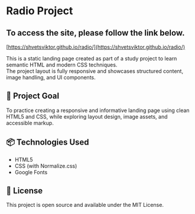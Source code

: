 
# Radio Project

## To access the site, please follow the link below.  

[https://shvetsviktor.github.io/radio/](https://shvetsviktor.github.io/radio/)

This is a static landing page created as part of a study project to learn semantic HTML and modern CSS techniques.  
The project layout is fully responsive and showcases structured content, image handling, and UI components.

## 🎯 Project Goal

To practice creating a responsive and informative landing page using clean HTML5 and CSS, while exploring layout design, image assets, and accessible markup.


## 📦 Technologies Used

- HTML5  
- CSS (with Normalize.css)
- Google Fonts

## 📄 License

This project is open source and available under the MIT License.